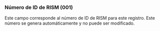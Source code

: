 ### **Número de ID de RISM** **(001)**

Este campo corresponde al número de ID de RISM para este registro. Este número se genera automáticamente y no puede ser modificado.
